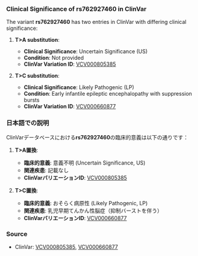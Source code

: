 ### Clinical Significance of rs762927460 in ClinVar

The variant **rs762927460** has two entries in ClinVar with differing clinical significance:

1. **T>A substitution**:
   - **Clinical Significance**: Uncertain Significance (US)
   - **Condition**: Not provided
   - **ClinVar Variation ID**: [VCV000805385](https://www.ncbi.nlm.nih.gov/clinvar/variation/805385)

2. **T>C substitution**:
   - **Clinical Significance**: Likely Pathogenic (LP)
   - **Condition**: Early infantile epileptic encephalopathy with suppression bursts
   - **ClinVar Variation ID**: [VCV000660877](https://www.ncbi.nlm.nih.gov/clinvar/variation/660877)

### 日本語での説明
ClinVarデータベースにおける**rs762927460**の臨床的意義は以下の通りです：

1. **T>A置換**:
   - **臨床的意義**: 意義不明 (Uncertain Significance, US)
   - **関連疾患**: 記載なし
   - **ClinVarバリエーションID**: [VCV000805385](https://www.ncbi.nlm.nih.gov/clinvar/variation/805385)

2. **T>C置換**:
   - **臨床的意義**: おそらく病原性 (Likely Pathogenic, LP)
   - **関連疾患**: 乳児早期てんかん性脳症（抑制バーストを伴う）
   - **ClinVarバリエーションID**: [VCV000660877](https://www.ncbi.nlm.nih.gov/clinvar/variation/660877)

### Source
- ClinVar: [VCV000805385](https://www.ncbi.nlm.nih.gov/clinvar/variation/805385), [VCV000660877](https://www.ncbi.nlm.nih.gov/clinvar/variation/660877)